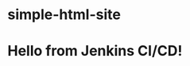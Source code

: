 # simple-html-site
<html>
<head><title>My site</title></head>
<body><h1>Hello from Jenkins CI/CD! </h1>
</body>
</html>
